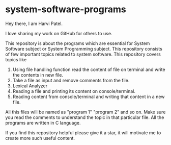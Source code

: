 # system-software-programs

Hey there, I am Harvi Patel. 

I love sharing my work on GitHub for others to use. 

This repository is about the programs which are essential for System Software subject or System Programming subject. This repository consists of few important topics related to system software. This repository covers topics like
1.	Using file handling function read the content of file on terminal and write the contents in new file.
2.	Take a file as input and remove comments from the file.
3.	Lexical Analyzer
4.	Reading a file and printing its content on console/terminal.
5.	Reading content from console/terminal and writing that content in a new file.

All this files will be named as "program 1" "program 2" and so on. Make sure you read the comments to understand the topic in that particular file.
All the programs are written in C language. 

If you find this repository helpful please give it a star, it will motivate me to create more such useful content.
